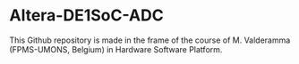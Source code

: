 # Altera-DE1SoC-ADC
This Github repository is made in the frame of the course of M. Valderamma (FPMS-UMONS, Belgium) in Hardware Software Platform.
